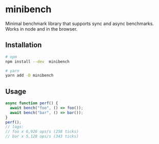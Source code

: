 # minibench

Minimal benchmark library that supports sync and async benchmarks. Works in node
and in the browser.

## Installation

```bash
# npm
npm install --dev  minibench

# yarn
yarn add -D minibench
```

## Usage

```js
async function perf() {
  await bench("foo", () => foo());
  await bench("bar", () => bar());
}
perf();
// logs:
// foo x 6,926 ops/s (258 ticks)
// bar x 5,128 ops/s (343 ticks)
```
